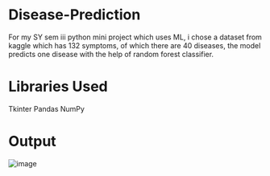 # Disease-Prediction
For my SY sem iii python mini project which uses ML, i chose a dataset from kaggle which has 132 symptoms, of which there are 40 diseases, the model predicts one disease with the help of random forest classifier.

# Libraries Used
Tkinter
Pandas
NumPy

# Output
![image](https://user-images.githubusercontent.com/92632974/205495438-0bb39b30-f38f-4308-a217-60dcf36cdf10.png)
